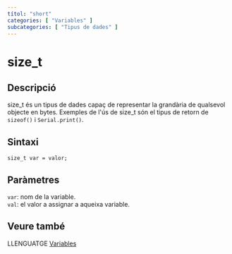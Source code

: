 ```yaml
---
títol: "short"
categories: [ "Variables" ]
subcategories: [ "Tipus de dades" ]
---
```


# size_t

## Descripció

size_t és un tipus de dades capaç de representar la grandària de qualsevol objecte en bytes. Exemples de l'ús de size_t són el tipus de retorn de `sizeof()` i `Serial.print()`.

## Sintaxi

`size_t var = valor;`

## Paràmetres

`var`: nom de la variable.  
`val`: el valor a assignar a aqueixa variable.

## Veure també

LLENGUATGE [Variables](../../Variables.md)
